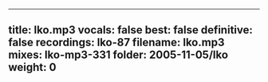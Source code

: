 
---
title: lko.mp3
vocals: false
best: false
definitive: false
recordings: lko-87
filename: lko.mp3
mixes: lko-mp3-331
folder: 2005-11-05/lko
weight: 0
---
